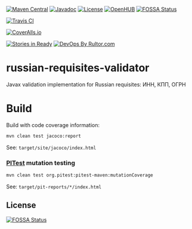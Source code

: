[![Maven Central](https://maven-badges.herokuapp.com/maven-central/name.valery1707.validator/russian-requisites-validator/badge.svg)](https://maven-badges.herokuapp.com/maven-central/name.valery1707.validator/russian-requisites-validator)
[![Javadoc](https://javadoc-emblem.rhcloud.com/doc/name.valery1707.validator/russian-requisites-validator/badge.svg)](http://www.javadoc.io/doc/name.valery1707.validator/russian-requisites-validator)
[![License](https://img.shields.io/github/license/valery1707/russian-requisites-validator.svg)](http://opensource.org/licenses/MIT)
[![OpenHUB](https://www.openhub.net/p/russian-requisites-validator/widgets/project_thin_badge.gif)](https://www.openhub.net/p/russian-requisites-validator)
[![FOSSA Status](https://app.fossa.io/api/projects/git%2Bgithub.com%2Fvalery1707%2Frussian-requisites-validator.svg?type=shield)](https://app.fossa.io/projects/git%2Bgithub.com%2Fvalery1707%2Frussian-requisites-validator?ref=badge_shield)

[![Travis CI](https://travis-ci.org/valery1707/russian-requisites-validator.svg?branch=master)](https://travis-ci.org/valery1707/russian-requisites-validator)

[![CoverAlls.io](https://coveralls.io/repos/valery1707/russian-requisites-validator/badge.svg?branch=master)](https://coveralls.io/r/valery1707/russian-requisites-validator)

[![Stories in Ready](https://badge.waffle.io/valery1707/russian-requisites-validator.svg?label=ready&title=Ready%20to%20work)](http://waffle.io/valery1707/russian-requisites-validator)
[![DevOps By Rultor.com](http://www.rultor.com/b/valery1707/russian-requisites-validator)](http://www.rultor.com/p/valery1707/russian-requisites-validator)

# russian-requisites-validator
Javax validation implementation for Russian requisites: ИНН, КПП, ОГРН

# Build

Build with code coverage information:
```bash
mvn clean test jacoco:report
```
See: `target/site/jacoco/index.html`

### [PITest](http://pitest.org/) mutation testing

```bash
mvn clean test org.pitest:pitest-maven:mutationCoverage
```
See: `target/pit-reports/*/index.html`


## License
[![FOSSA Status](https://app.fossa.io/api/projects/git%2Bgithub.com%2Fvalery1707%2Frussian-requisites-validator.svg?type=large)](https://app.fossa.io/projects/git%2Bgithub.com%2Fvalery1707%2Frussian-requisites-validator?ref=badge_large)